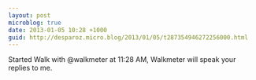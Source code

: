 ```yaml
---
layout: post
microblog: true
date: 2013-01-05 10:28 +1000
guid: http://desparoz.micro.blog/2013/01/05/t287354946272256000.html
---
```

Started Walk with @walkmeter at 11:28 AM, Walkmeter will speak your replies to me.
